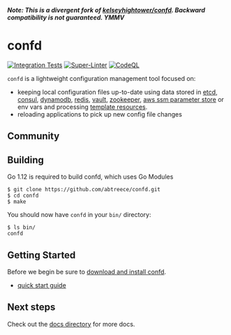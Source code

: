 **_Note: This is a divergent fork of [kelseyhightower/confd](https://github.com/kelseyhightower/confd). Backward compatibility is not guaranteed. YMMV_**

# confd

[![Integration Tests](https://github.com/abtreece/confd/actions/workflows/integration-tests.yml/badge.svg)](https://github.com/abtreece/confd/actions/workflows/integration-tests.yml)
[![Super-Linter](https://github.com/abtreece/confd/workflows/Super-Linter/badge.svg)](https://github.com/abtreece/confd/actions/workflows/superlinter.yml)
[![CodeQL](https://github.com/abtreece/confd/actions/workflows/codeql-analysis.yml/badge.svg)](https://github.com/abtreece/confd/actions/workflows/codeql-analysis.yml)


`confd` is a lightweight configuration management tool focused on:

* keeping local configuration files up-to-date using data stored in [etcd](https://github.com/etcd-io/etcd),
  [consul](http://consul.io), [dynamodb](http://aws.amazon.com/dynamodb/), [redis](http://redis.io),
  [vault](https://vaultproject.io), [zookeeper](https://zookeeper.apache.org), [aws ssm parameter store](https://aws.amazon.com/ec2/systems-manager/) or env vars and processing [template resources](docs/template-resources.md).
* reloading applications to pick up new config file changes

## Community


## Building

Go 1.12 is required to build confd, which uses Go Modules

```
$ git clone https://github.com/abtreece/confd.git
$ cd confd
$ make
```

You should now have `confd` in your `bin/` directory:

```
$ ls bin/
confd
```

## Getting Started

Before we begin be sure to [download and install confd](docs/installation.md).

* [quick start guide](docs/quick-start-guide.md)

## Next steps

Check out the [docs directory](docs) for more docs.
